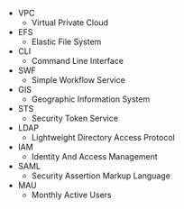 * VPC
  * Virtual Private Cloud
* EFS
  * Elastic File System
* CLI
  * Command Line Interface
* SWF
  * Simple Workflow Service
* GIS
  * Geographic Information System
* STS
  * Security Token Service
* LDAP
  * Lightweight Directory Access Protocol
* IAM
  * Identity And Access Management
* SAML
  * Security Assertion Markup Language
* MAU
  * Monthly Active Users
